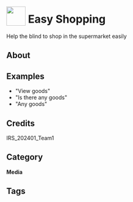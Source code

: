 # <img src="https://raw.githack.com/FortAwesome/Font-Awesome/master/svgs/solid/blind.svg" card_color="#22A7F0" width="50" height="50" style="vertical-align:bottom"/> Easy Shopping
Help the blind to shop in the supermarket easily

## About


## Examples
* "View goods"
* "Is there any goods"
* "Any goods"

## Credits
IRS_202401_Team1

## Category
**Media**

## Tags

